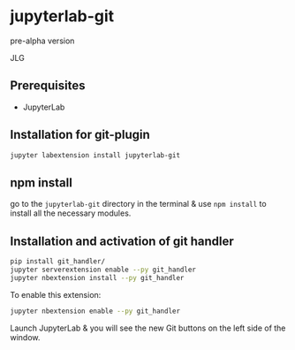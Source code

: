 # jupyterlab-git
pre-alpha version


JLG


## Prerequisites

* JupyterLab

## Installation for git-plugin

```bash
jupyter labextension install jupyterlab-git
```
## npm install
go to the ```jupyterlab-git``` directory in  the terminal &  use ``` npm install ``` to install all the necessary modules.


## Installation and activation of git handler

```bash
pip install git_handler/
jupyter serverextension enable --py git_handler
jupyter nbextension install --py git_handler
```


To enable this extension:

```bash
jupyter nbextension enable --py git_handler

```

Launch JupyterLab & you will see the new Git buttons on the left side of the window.

